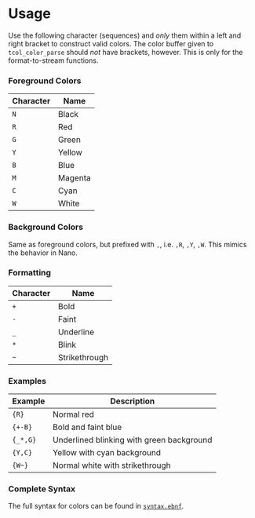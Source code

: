 # Usage

Use the following character (sequences) and _only_ them within a left and right bracket to construct valid colors. The color buffer given to `tcol_color_parse` should _not_ have brackets, however. This is only for the format-to-stream functions.

### Foreground Colors

Character | Name
--------- | ----
`N`       | Black
`R`       | Red
`G`       | Green
`Y`       | Yellow
`B`       | Blue
`M`       | Magenta
`C`       | Cyan
`W`       | White

### Background Colors

Same as foreground colors, but prefixed with `,`, i.e. `,R`, `,Y`, `,W`. This mimics the behavior in Nano.

### Formatting

Character | Name
--------- | ----
`+`       | Bold
`-`       | Faint
`_`       | Underline
`*`       | Blink
`~`       | Strikethrough

### Examples

Example  | Description
-------- | ----
`{R}`    | Normal red
`{+-B}`  | Bold and faint blue
`{_*,G}` | Underlined blinking with green background
`{Y,C}`  | Yellow with cyan background
`{W~}`   | Normal white with strikethrough

### Complete Syntax

The full syntax for colors can be found in [`syntax.ebnf`](syntax.ebnf).
